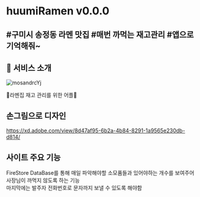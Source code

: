 # huumiRamen v0.0.0

## #구미시 송정동 라멘 맛집 #매번 까먹는 재고관리 #앱으로 기억해줘~

## 🍜 서비스 소개

![mosandrcYj](https://user-images.githubusercontent.com/56814290/127066496-d711e2da-fd8f-437e-aeed-b111bbb96dfc.jpeg)

🏮라멘집 재고 관리를 위한 어플🏮

## 손그림으로 디자인

https://xd.adobe.com/view/8d47af95-6b2a-4b84-8291-1a9565e230db-d814/

## 사이트 주요 기능
FireStore DataBase를 통해 매일 파악해야할 소모품들과 있어야하는 개수를 보여주어 사장님이 까먹지 않도록 하는 기능
<br>
마지막에는 발주자 전화번호로 문자까지 보낼 수 있도록 해야함

